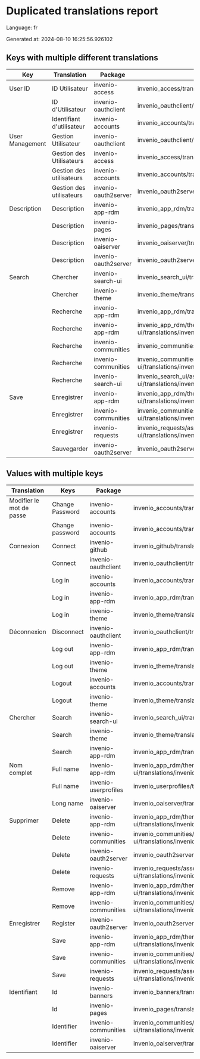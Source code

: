 # Duplicated translations report

Language: fr

Generated at: 2024-08-10 16:25:56.926102


## Keys with multiple different translations


| Key | Translation | Package | File |
| --- | --- | --- | --- |
| User ID| ID Utilisateur | invenio-access | invenio_access/translations/fr/LC_MESSAGES/messages.po |
|| ID d'Utilisateur | invenio-oauthclient | invenio_oauthclient/translations/fr/LC_MESSAGES/messages.po |
|| Identifiant d'utilisateur | invenio-accounts | invenio_accounts/translations/fr/LC_MESSAGES/messages.po |
| User Management| Gestion Utilisateur | invenio-oauthclient | invenio_oauthclient/translations/fr/LC_MESSAGES/messages.po |
|| Gestion des Utilisateurs | invenio-access | invenio_access/translations/fr/LC_MESSAGES/messages.po |
|| Gestion des utilisateurs | invenio-accounts | invenio_accounts/translations/fr/LC_MESSAGES/messages.po |
|| Gestion des utilisateurs | invenio-oauth2server | invenio_oauth2server/translations/fr/LC_MESSAGES/messages.po |
| Description| Description | invenio-app-rdm | invenio_app_rdm/translations/fr/LC_MESSAGES/messages.po |
|| Description | invenio-pages | invenio_pages/translations/fr/LC_MESSAGES/messages.po |
|| Description  | invenio-oaiserver | invenio_oaiserver/translations/fr/LC_MESSAGES/messages.po |
|| Description  | invenio-oauth2server | invenio_oauth2server/translations/fr/LC_MESSAGES/messages.po |
| Search| Chercher | invenio-search-ui | invenio_search_ui/translations/fr/LC_MESSAGES/messages.po |
|| Chercher | invenio-theme | invenio_theme/translations/fr/LC_MESSAGES/messages.po |
|| Recherche | invenio-app-rdm | invenio_app_rdm/translations/fr/LC_MESSAGES/messages.po |
|| Recherche | invenio-app-rdm | invenio_app_rdm/theme/assets/semantic-ui/translations/invenio_app_rdm/messages/fr/messages.po |
|| Recherche | invenio-communities | invenio_communities/translations/fr/LC_MESSAGES/messages.po |
|| Recherche | invenio-communities | invenio_communities/assets/semantic-ui/translations/invenio_communities/messages/fr/messages.po |
|| Recherche | invenio-search-ui | invenio_search_ui/assets/semantic-ui/translations/invenio_search_ui/messages/fr/messages.po |
| Save| Enregistrer | invenio-app-rdm | invenio_app_rdm/theme/assets/semantic-ui/translations/invenio_app_rdm/messages/fr/messages.po |
|| Enregistrer | invenio-communities | invenio_communities/assets/semantic-ui/translations/invenio_communities/messages/fr/messages.po |
|| Enregistrer | invenio-requests | invenio_requests/assets/semantic-ui/translations/invenio_requests/messages/fr/messages.po |
|| Sauvegarder | invenio-oauth2server | invenio_oauth2server/translations/fr/LC_MESSAGES/messages.po |

## Values with multiple keys


| Translation | Keys | Package | File |
|-------------|------| --- | --- |
| Modifier le mot de passe| Change Password | invenio-accounts | invenio_accounts/translations/fr/LC_MESSAGES/messages.po |
|| Change password | invenio-accounts | invenio_accounts/translations/fr/LC_MESSAGES/messages.po |
| Connexion| Connect | invenio-github | invenio_github/translations/fr/LC_MESSAGES/messages.po |
|| Connect | invenio-oauthclient | invenio_oauthclient/translations/fr/LC_MESSAGES/messages.po |
|| Log in | invenio-accounts | invenio_accounts/translations/fr/LC_MESSAGES/messages.po |
|| Log in | invenio-app-rdm | invenio_app_rdm/translations/fr/LC_MESSAGES/messages.po |
|| Log in | invenio-theme | invenio_theme/translations/fr/LC_MESSAGES/messages.po |
| Déconnexion| Disconnect | invenio-oauthclient | invenio_oauthclient/translations/fr/LC_MESSAGES/messages.po |
|| Log out | invenio-app-rdm | invenio_app_rdm/translations/fr/LC_MESSAGES/messages.po |
|| Log out | invenio-theme | invenio_theme/translations/fr/LC_MESSAGES/messages.po |
|| Logout | invenio-accounts | invenio_accounts/translations/fr/LC_MESSAGES/messages.po |
|| Logout | invenio-theme | invenio_theme/translations/fr/LC_MESSAGES/messages.po |
| Chercher| Search | invenio-search-ui | invenio_search_ui/translations/fr/LC_MESSAGES/messages.po |
|| Search | invenio-theme | invenio_theme/translations/fr/LC_MESSAGES/messages.po |
|| Search  | invenio-app-rdm | invenio_app_rdm/translations/fr/LC_MESSAGES/messages.po |
| Nom complet| Full name | invenio-app-rdm | invenio_app_rdm/theme/assets/semantic-ui/translations/invenio_app_rdm/messages/fr/messages.po |
|| Full name | invenio-userprofiles | invenio_userprofiles/translations/fr/LC_MESSAGES/messages.po |
|| Long name | invenio-oaiserver | invenio_oaiserver/translations/fr/LC_MESSAGES/messages.po |
| Supprimer| Delete | invenio-app-rdm | invenio_app_rdm/theme/assets/semantic-ui/translations/invenio_app_rdm/messages/fr/messages.po |
|| Delete | invenio-communities | invenio_communities/assets/semantic-ui/translations/invenio_communities/messages/fr/messages.po |
|| Delete | invenio-oauth2server | invenio_oauth2server/translations/fr/LC_MESSAGES/messages.po |
|| Delete | invenio-requests | invenio_requests/assets/semantic-ui/translations/invenio_requests/messages/fr/messages.po |
|| Remove | invenio-app-rdm | invenio_app_rdm/theme/assets/semantic-ui/translations/invenio_app_rdm/messages/fr/messages.po |
|| Remove | invenio-communities | invenio_communities/assets/semantic-ui/translations/invenio_communities/messages/fr/messages.po |
| Enregistrer| Register | invenio-oauth2server | invenio_oauth2server/translations/fr/LC_MESSAGES/messages.po |
|| Save | invenio-app-rdm | invenio_app_rdm/theme/assets/semantic-ui/translations/invenio_app_rdm/messages/fr/messages.po |
|| Save | invenio-communities | invenio_communities/assets/semantic-ui/translations/invenio_communities/messages/fr/messages.po |
|| Save | invenio-requests | invenio_requests/assets/semantic-ui/translations/invenio_requests/messages/fr/messages.po |
| Identifiant| Id | invenio-banners | invenio_banners/translations/fr/LC_MESSAGES/messages.po |
|| Id | invenio-pages | invenio_pages/translations/fr/LC_MESSAGES/messages.po |
|| Identifier | invenio-communities | invenio_communities/assets/semantic-ui/translations/invenio_communities/messages/fr/messages.po |
|| Identifier | invenio-oaiserver | invenio_oaiserver/translations/fr/LC_MESSAGES/messages.po |
